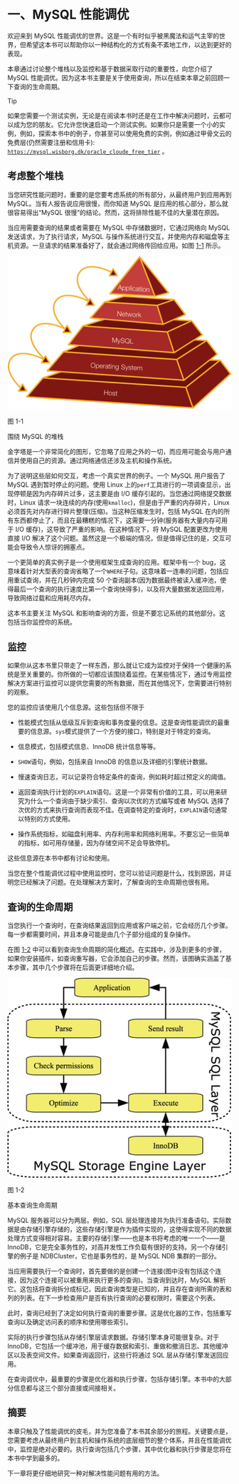 # 一、MySQL 性能调优

欢迎来到 MySQL 性能调优的世界。这是一个有时似乎被黑魔法和运气主宰的世界，但希望这本书可以帮助你以一种结构化的方式有条不紊地工作，以达到更好的表现。

本章通过讨论整个堆栈以及监控和基于数据采取行动的重要性，向您介绍了 MySQL 性能调优。因为这本书主要是关于使用查询，所以在结束本章之前回顾一下查询的生命周期。

Tip

如果您需要一个测试实例，无论是在阅读本书时还是在工作中解决问题时，云都可以成为您的朋友。它允许您快速启动一个测试实例。如果你只是需要一个小的实例，例如，探索本书中的例子，你甚至可以使用免费的实例，例如通过甲骨文云的免费层(仍然需要注册和信用卡): [`https://mysql.wisborg.dk/oracle_cloude_free_tier`](https://mysql.wisborg.dk/oracle_cloude_free_tier) 。

## 考虑整个堆栈

当您研究性能问题时，重要的是您要考虑系统的所有部分，从最终用户到应用再到 MySQL。当有人报告说应用很慢，而你知道 MySQL 是应用的核心部分，那么就很容易得出“MySQL 很慢”的结论。然而，这将排除性能不佳的大量潜在原因。

当应用需要查询的结果或者需要在 MySQL 中存储数据时，它通过网络向 MySQL 发送请求，为了执行请求，MySQL 与操作系统进行交互，并使用内存和磁盘等主机资源。一旦请求的结果准备好了，就会通过网络传回给应用。如图 [1-1](#Fig1) 所示。

![img/484666_1_En_1_Fig1_HTML.jpg](img/484666_1_En_1_Fig1_HTML.jpg)

图 1-1

围绕 MySQL 的堆栈

金字塔是一个非常简化的图形，它忽略了应用之外的一切，而应用可能会与用户通信并使用自己的资源。通过网络通信还涉及主机和操作系统。

为了说明这些层如何交互，考虑一个真实世界的例子。一个 MySQL 用户报告了 MySQL 遇到暂时停止的问题。使用 Linux 上的`perf`工具进行的一项调查显示，出现停顿是因为内存碎片过多，这主要是由 I/O 缓存引起的。当您通过网络提交数据时，Linux 请求一块连续的内存(使用`kmalloc`)，但是由于严重的内存碎片，Linux 必须首先对内存进行碎片整理(压缩)。当这种压缩发生时，包括 MySQL 在内的所有东西都停止了，而且在最糟糕的情况下，这需要一分钟(服务器有大量内存可用于 I/O 缓存)，这导致了严重的影响。在这种情况下，将 MySQL 配置更改为使用直接 I/O 解决了这个问题。虽然这是一个极端的情况，但是值得记住的是，交互可能会导致令人惊讶的拥塞点。

一个更简单的真实例子是一个使用框架生成查询的应用。框架中有一个 bug，这意味着针对大型表的查询省略了一个`WHERE`子句。这意味着一连串的问题，包括应用重试查询，并在几秒钟内完成 50 个查询副本(因为数据最终被读入缓冲池，使得最后一个查询的执行速度比第一个查询快得多)，以及将大量数据发送回应用，导致网络过载和应用耗尽内存。

这本书主要关注 MySQL 和影响查询的方面，但是不要忘记系统的其他部分。这包括当你监控你的系统。

## 监控

如果你从这本书里只带走了一样东西，那么就让它成为监控对于保持一个健康的系统是至关重要的。你所做的一切都应该围绕着监控。在某些情况下，通过专用监控解决方案进行监控可以提供您需要的所有数据，而在其他情况下，您需要进行特别的观察。

您的监控应该使用几个信息源。这些包括但不限于

*   性能模式包括从低级互斥到查询和事务度量的信息。这是查询性能调优的最重要的信息源。`sys`模式提供了一个方便的接口，特别是对于特定的查询。

*   信息模式，包括模式信息、InnoDB 统计信息等等。

*   `SHOW`语句，例如，包括来自 InnoDB 的信息以及详细的引擎统计数据。

*   慢速查询日志，可以记录符合特定条件的查询，例如耗时超过预定义的阈值。

*   返回查询执行计划的`EXPLAIN`语句。这是一个非常有价值的工具，可以用来研究为什么一个查询由于缺少索引、查询以次优的方式编写或者 MySQL 选择了次优的方式来执行查询而表现不佳。在调查特定的查询时，`EXPLAIN`语句通常以特别的方式使用。

*   操作系统指标，如磁盘利用率、内存利用率和网络利用率。不要忘记一些简单的指标，如可用存储量，因为存储空间不足会导致停机。

这些信息源在本书中都有讨论和使用。

当您在整个性能调优过程中使用监控时，您可以验证问题是什么，找到原因，并证明您已经解决了问题。在处理解决方案时，了解查询的生命周期也很有用。

## 查询的生命周期

当您执行一个查询时，在查询结果返回到应用或客户端之前，它会经历几个步骤。每一步都需要时间，并且本身可能是由几个子部分组成的复杂操作。

在图 [1-2](#Fig2) 中可以看到查询生命周期的简化概述。在实践中，涉及到更多的步骤，如果你安装插件，如查询重写器，它会添加自己的步骤。然而，该图确实涵盖了基本步骤，其中几个步骤将在后面更详细地介绍。

![img/484666_1_En_1_Fig2_HTML.png](img/484666_1_En_1_Fig2_HTML.png)

图 1-2

基本查询生命周期

MySQL 服务器可以分为两层。例如，SQL 层处理连接并为执行准备语句。实际数据是由存储引擎存储的，这些存储引擎是作为插件实现的，这使得实现不同的数据处理方式变得相对容易。主要的存储引擎——也是本书将考虑的唯一一个——是 InnoDB，它是完全事务性的，对高并发性工作负载有很好的支持。另一个存储引擎的例子是 NDBCluster，它也是事务性的，是 MySQL NDB 集群的一部分。

当应用需要执行一个查询时，首先要做的是创建一个连接(图中没有包括这个连接，因为这个连接可以被重用来执行更多的查询)。当查询到达时，MySQL 解析它。这包括将查询拆分成标记，因此查询类型是已知的，并且存在查询所需的表和列的列表。在下一步检查用户是否有执行查询的必要权限时，需要这个列表。

此时，查询已经到了决定如何执行查询的重要步骤。这是优化器的工作，包括重写查询以及确定访问表的顺序和使用哪些索引。

实际的执行步骤包括从存储引擎层请求数据。存储引擎本身可能很复杂。对于 InnoDB，它包括一个缓冲池，用于缓存数据和索引、重做和撤消日志、其他缓冲区以及表空间文件。如果查询返回行，这些行将通过 SQL 层从存储引擎发送回应用。

在查询调优中，最重要的步骤是优化器和执行步骤，包括存储引擎。本书中的大部分信息都与这三个部分直接或间接相关。

## 摘要

本章只触及了性能调优的皮毛，并为您准备了本书其余部分的旅程。关键要点是，您需要考虑从最终用户到主机和操作系统的底层细节的整个体系，并且在性能调优中，监控是绝对必要的。执行查询包括几个步骤，其中优化器和执行步骤是您将在本书中学到最多的。

下一章将更仔细地研究一种对解决性能问题有用的方法。